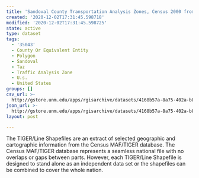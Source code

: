 ```yaml
---
title: 'Sandoval County Transportation Analysis Zones, Census 2000 from TIGER 2008'
created: '2020-12-02T17:31:45.598718'
modified: '2020-12-02T17:31:45.598725'
state: active
type: dataset
tags:
  - '35043'
  - County Or Equivalent Entity
  - Polygon
  - Sandoval
  - Taz
  - Traffic Analysis Zone
  - U.s.
  - United States
groups: []
csv_url: >-
  http://gstore.unm.edu/apps/rgisarchive/datasets/4168b57a-8a75-402a-b863-bef0df1734ea/tl_2008_35043_taz00.derived.csv
json_url: >-
  http://gstore.unm.edu/apps/rgisarchive/datasets/4168b57a-8a75-402a-b863-bef0df1734ea/tl_2008_35043_taz00.derived.json
layout: post

---
```

The TIGER/Line Shapefiles are an extract of selected geographic and cartographic information from the Census MAF/TIGER database. The Census MAF/TIGER database represents a seamless national file with no overlaps or gaps between parts. However, each TIGER/Line Shapefile is designed to stand alone as an independent data set or the shapefiles can be combined to cover the whole nation.

